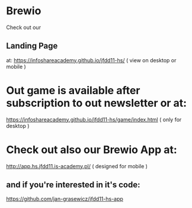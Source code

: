 # Brewio

Check out our 
## Landing Page
 at:
https://infoshareacademy.github.io/jfdd11-hs/
( view on desktop or mobile )
# Out game is available after subscription to out newsletter or at:
https://infoshareacademy.github.io/jfdd11-hs/game/index.html
( only for desktop )

# Check out also our Brewio App at:
http://app.hs.jfdd11.is-academy.pl/
( designed for mobile )
## and if you're interested in it's code:
https://github.com/jan-grasewicz/jfdd11-hs-app

